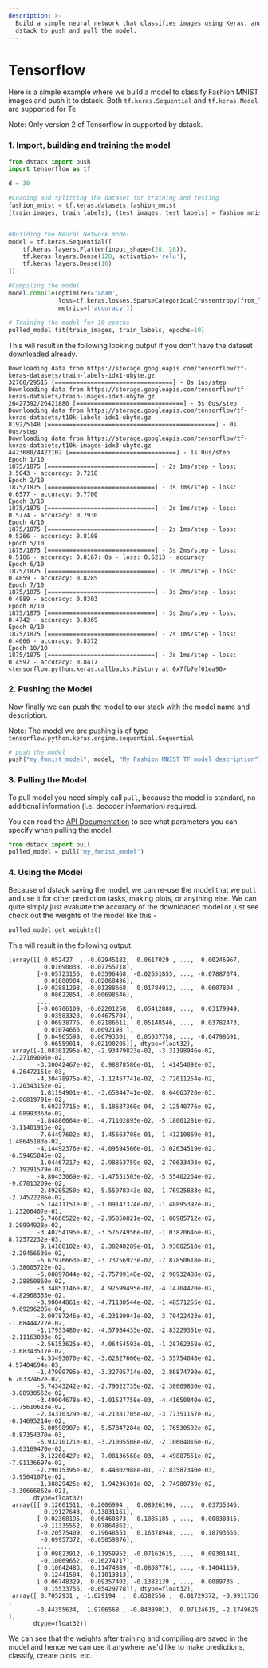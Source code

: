 ```yaml
---
description: >-
  Build a simple neural network that classifies images using Keras, and using
  dstack to push and pull the model.
---
```


# Tensorflow

Here is a simple example where we build a model to classify Fashion MNIST images and push it to dstack. Both `tf.keras.Sequential` and `tf.keras.Model` are supported for Te

Note: Only version 2 of Tensorflow in supported by dstack.

### 1. Import, building and training the model

```python
from dstack import push
import tensorflow as tf

d = 30

#Loading and splitting the dataset for training and testing
fashion_mnist = tf.keras.datasets.fashion_mnist
(train_images, train_labels), (test_images, test_labels) = fashion_mnist.load_data()


#Building the Neural Network model 
model = tf.keras.Sequential([
    tf.keras.layers.Flatten(input_shape=(28, 28)),
    tf.keras.layers.Dense(128, activation='relu'),
    tf.keras.layers.Dense(10)
])

#Compiling the model
model.compile(optimizer='adam',
              loss=tf.keras.losses.SparseCategoricalCrossentropy(from_logits=True),
              metrics=['accuracy'])
              
# Training the model for 10 epochs
pulled_model.fit(train_images, train_labels, epochs=10)
```

This will result in the following looking output if you don't have the dataset downloaded already.

```text
Downloading data from https://storage.googleapis.com/tensorflow/tf-keras-datasets/train-labels-idx1-ubyte.gz
32768/29515 [=================================] - 0s 1us/step
Downloading data from https://storage.googleapis.com/tensorflow/tf-keras-datasets/train-images-idx3-ubyte.gz
26427392/26421880 [==============================] - 5s 0us/step
Downloading data from https://storage.googleapis.com/tensorflow/tf-keras-datasets/t10k-labels-idx1-ubyte.gz
8192/5148 [===============================================] - 0s 0us/step
Downloading data from https://storage.googleapis.com/tensorflow/tf-keras-datasets/t10k-images-idx3-ubyte.gz
4423680/4422102 [==============================] - 1s 0us/step
Epoch 1/10
1875/1875 [==============================] - 2s 1ms/step - loss: 3.5043 - accuracy: 0.7218
Epoch 2/10
1875/1875 [==============================] - 3s 1ms/step - loss: 0.6577 - accuracy: 0.7700
Epoch 3/10
1875/1875 [==============================] - 2s 1ms/step - loss: 0.5774 - accuracy: 0.7930
Epoch 4/10
1875/1875 [==============================] - 2s 1ms/step - loss: 0.5266 - accuracy: 0.8108
Epoch 5/10
1875/1875 [==============================] - 3s 2ms/step - loss: 0.5186 - accuracy: 0.8167: 0s - loss: 0.5213 - accuracy
Epoch 6/10
1875/1875 [==============================] - 3s 2ms/step - loss: 0.4859 - accuracy: 0.8285
Epoch 7/10
1875/1875 [==============================] - 3s 2ms/step - loss: 0.4889 - accuracy: 0.8303
Epoch 8/10
1875/1875 [==============================] - 3s 2ms/step - loss: 0.4742 - accuracy: 0.8369
Epoch 9/10
1875/1875 [==============================] - 2s 1ms/step - loss: 0.4666 - accuracy: 0.8372
Epoch 10/10
1875/1875 [==============================] - 3s 1ms/step - loss: 0.4597 - accuracy: 0.8417
<tensorflow.python.keras.callbacks.History at 0x7fb7ef01ea90>
```

### 2. Pushing the Model

Now finally we can push the model to our stack with the model name and description. 

Note: The model  we are pushing is of type `tensorflow.python.keras.engine.sequential.Sequential`

```python
# push the model
push("my_fmnist_model", model, "My Fashion MNIST TF model description")
```

### 3. Pulling the Model

To pull model you need simply call `pull`, because the model is standard, no additional information \(i.e. decoder information\) required.

You can read the [API Documentation](../../api-documentation/python.md#pulling-frames) to see what parameters you can specify when pulling the model.

```python
from dstack import pull
pulled_model = pull("my_fmnist_model")
```

### 4. Using the Model

Because of dstack saving the model, we can re-use the model that we `pull` and use it for other prediction tasks, making plots, or anything else. We can quite simply just evaluate the accuracy of the downloaded model or just see check out the weights of the model like this -

```python
pulled_model.get_weights()
```

This will result in the following output. 

```text
[array([[ 0.052427  , -0.02945182,  0.0617029 , ...,  0.00246967,
          0.01090038, -0.07755718],
        [-0.05723156,  0.03596468, -0.02651855, ..., -0.07887074,
          0.01080904,  0.02068436],
        [-0.02881298, -0.01288668,  0.01784912, ...,  0.0607804 ,
          0.08622854, -0.00698646],
        ...,
        [-0.00706109, -0.02201258,  0.05412888, ...,  0.03179949,
          0.03583328,  0.04675704],
        [ 0.06938776,  0.02186611,  0.05148546, ...,  0.03782473,
          0.01074666,  0.0092198 ],
        [ 0.04965598,  0.06793301,  0.05037758, ..., -0.04798691,
          0.06559014,  0.02190205]], dtype=float32),
 array([-1.08301295e-02, -2.93479823e-02, -3.31198946e-02, -2.27169096e-02,
        -3.30042467e-02,  6.98878586e-01,  1.41454092e-03, -6.26472151e-03,
        -4.30478975e-02, -1.12457741e-02, -2.72011254e-02, -3.20343152e-02,
         1.81194901e-01, -3.65844741e-02,  8.64663720e-03, -2.06819791e-02,
        -4.69237715e-01,  5.18687360e-04,  2.12540776e-02, -4.08993363e-02,
        -1.84886664e-01, -4.71102893e-02, -5.18001281e-02, -3.11401915e-02,
        -7.64497602e-03,  1.45663708e-01,  1.41210869e-01,  1.48645183e-02,
        -4.14492376e-02, -4.09594566e-01, -3.02634519e-02, -6.59465045e-02,
        -1.04467217e-02, -2.98853759e-02, -2.70633493e-02, -2.19291579e-02,
        -4.80433069e-02, -1.47551503e-02, -5.55402264e-02, -9.67813209e-02,
        -2.49205250e-02, -5.55978343e-02,  1.76925883e-02, -2.74522286e-02,
        -5.14411151e-01, -1.09147374e-02, -1.48895392e-02,  1.23206407e-01,
        -5.74666522e-02, -2.95850821e-02, -1.86985712e-02,  3.20994928e-02,
        -3.40254195e-02, -3.57674956e-02, -1.03820646e-02,  8.72572232e-03,
         9.14188102e-03,  2.38248289e-01,  3.93682510e-01, -2.29456536e-02,
        -6.67976663e-02, -3.73756923e-02, -7.87850618e-02, -3.38005722e-02,
        -5.08897044e-02, -2.75799148e-02, -2.90932488e-02, -2.28850860e-02,
        -3.34851146e-02,  4.92599495e-02, -4.14704420e-02, -4.82968353e-02,
        -3.90044861e-02, -4.71138544e-02, -1.48571255e-02, -9.69296205e-04,
        -2.09787246e-02, -6.23180941e-02,  3.70422423e-01, -1.68444272e-02,
        -1.17933480e-02, -4.57984433e-02, -2.83229351e-02, -2.11163033e-02,
        -2.56153625e-02,  4.06454593e-01, -1.28762368e-02, -3.68343517e-02,
        -4.53493670e-02, -3.62827666e-02, -3.55754048e-02,  4.57404694e-03,
        -1.47999795e-02, -3.32705714e-02,  2.86874790e-02,  6.70332462e-02,
        -5.74343242e-02, -2.79022735e-02, -2.30609830e-02, -3.88930552e-02,
        -3.49004678e-02, -1.01527758e-03, -4.41650040e-02, -1.75610613e-02,
        -2.34310329e-02, -4.21381705e-02, -3.77351157e-02, -6.14695214e-02,
        -5.00598907e-01, -5.57847284e-02, -1.76530592e-02, -8.87354370e-03,
        -6.93210121e-03, -3.21005508e-02, -2.10604016e-02, -3.03169470e-02,
        -3.12260427e-02,  7.08136568e-03, -4.49887551e-02, -7.91136697e-02,
        -7.29015395e-02,  6.44802988e-01, -7.83587340e-03, -3.95041071e-02,
        -1.38829425e-02,  1.94236301e-02, -2.74980739e-02, -3.30666862e-02],
       dtype=float32),
 array([[ 0.12601511, -0.2006994 ,  0.08926196, ...,  0.03735346,
          0.19127643, -0.13831161],
        [ 0.02368195,  0.06460873,  0.1085185 , ..., -0.00830316,
         -0.11335552,  0.07864862],
        [-0.20575409,  0.19648553,  0.16378948, ...,  0.18793656,
         -0.09957372, -0.05059876],
        ...,
        [ 0.09823912, -0.11959952, -0.07162615, ...,  0.09301441,
         -0.10069652, -0.16274717],
        [ 0.10642483,  0.11474889, -0.08087761, ..., -0.14041159,
          0.12441584, -0.11013313],
        [ 0.06748329,  0.09357402, -0.1382139 , ...,  0.0089735 ,
          0.15533756, -0.05429778]], dtype=float32),
 array([ 0.7052931 , -1.629194  ,  0.6382556 ,  0.01729372, -0.9911736 ,
        -0.44355634,  1.9706568 , -0.84389013,  0.07124615, -2.1749625 ],
       dtype=float32)]
```

We can see that the weights after training and compiling are saved in the model and hence we can use it anywhere we'd like to make predictions, classify, create plots, etc.

